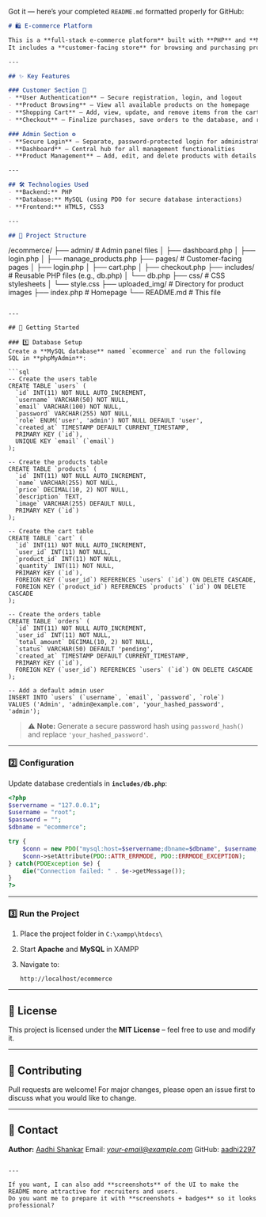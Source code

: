 Got it — here’s your completed `README.md` formatted properly for GitHub:

```markdown
# 🛍️ E-commerce Platform

This is a **full-stack e-commerce platform** built with **PHP** and **MySQL**.  
It includes a **customer-facing store** for browsing and purchasing products, as well as a **secure admin panel** for managing product inventory.

---

## ✨ Key Features

### Customer Section 🛒
- **User Authentication** – Secure registration, login, and logout
- **Product Browsing** – View all available products on the homepage
- **Shopping Cart** – Add, view, update, and remove items from the cart
- **Checkout** – Finalize purchases, save orders to the database, and receive a confirmation

### Admin Section ⚙️
- **Secure Login** – Separate, password-protected login for administrators
- **Dashboard** – Central hub for all management functionalities
- **Product Management** – Add, edit, and delete products with details and images

---

## 🛠 Technologies Used
- **Backend:** PHP  
- **Database:** MySQL (using PDO for secure database interactions)  
- **Frontend:** HTML5, CSS3  

---

## 📂 Project Structure
```

/ecommerce/
├── admin/                 # Admin panel files
│   ├── dashboard.php
│   ├── login.php
│   ├── manage\_products.php
├── pages/                 # Customer-facing pages
│   ├── login.php
│   ├── cart.php
│   ├── checkout.php
├── includes/              # Reusable PHP files (e.g., db.php)
│   └── db.php
├── css/                   # CSS stylesheets
│   └── style.css
├── uploaded\_img/          # Directory for product images
├── index.php              # Homepage
└── README.md              # This file

````

---

## 🚀 Getting Started

### 1️⃣ Database Setup
Create a **MySQL database** named `ecommerce` and run the following SQL in **phpMyAdmin**:

```sql
-- Create the users table
CREATE TABLE `users` (
  `id` INT(11) NOT NULL AUTO_INCREMENT,
  `username` VARCHAR(50) NOT NULL,
  `email` VARCHAR(100) NOT NULL,
  `password` VARCHAR(255) NOT NULL,
  `role` ENUM('user', 'admin') NOT NULL DEFAULT 'user',
  `created_at` TIMESTAMP DEFAULT CURRENT_TIMESTAMP,
  PRIMARY KEY (`id`),
  UNIQUE KEY `email` (`email`)
);

-- Create the products table
CREATE TABLE `products` (
  `id` INT(11) NOT NULL AUTO_INCREMENT,
  `name` VARCHAR(255) NOT NULL,
  `price` DECIMAL(10, 2) NOT NULL,
  `description` TEXT,
  `image` VARCHAR(255) DEFAULT NULL,
  PRIMARY KEY (`id`)
);

-- Create the cart table
CREATE TABLE `cart` (
  `id` INT(11) NOT NULL AUTO_INCREMENT,
  `user_id` INT(11) NOT NULL,
  `product_id` INT(11) NOT NULL,
  `quantity` INT(11) NOT NULL,
  PRIMARY KEY (`id`),
  FOREIGN KEY (`user_id`) REFERENCES `users` (`id`) ON DELETE CASCADE,
  FOREIGN KEY (`product_id`) REFERENCES `products` (`id`) ON DELETE CASCADE
);

-- Create the orders table
CREATE TABLE `orders` (
  `id` INT(11) NOT NULL AUTO_INCREMENT,
  `user_id` INT(11) NOT NULL,
  `total_amount` DECIMAL(10, 2) NOT NULL,
  `status` VARCHAR(50) DEFAULT 'pending',
  `created_at` TIMESTAMP DEFAULT CURRENT_TIMESTAMP,
  PRIMARY KEY (`id`),
  FOREIGN KEY (`user_id`) REFERENCES `users` (`id`) ON DELETE CASCADE
);

-- Add a default admin user
INSERT INTO `users` (`username`, `email`, `password`, `role`)
VALUES ('Admin', 'admin@example.com', 'your_hashed_password', 'admin');
````

> ⚠ **Note:** Generate a secure password hash using `password_hash()` and replace `'your_hashed_password'`.

---

### 2️⃣ Configuration

Update database credentials in **`includes/db.php`**:

```php
<?php
$servername = "127.0.0.1";
$username = "root";
$password = "";
$dbname = "ecommerce";

try {
    $conn = new PDO("mysql:host=$servername;dbname=$dbname", $username, $password);
    $conn->setAttribute(PDO::ATTR_ERRMODE, PDO::ERRMODE_EXCEPTION);
} catch(PDOException $e) {
    die("Connection failed: " . $e->getMessage());
}
?>
```

---

### 3️⃣ Run the Project

1. Place the project folder in `C:\xampp\htdocs\`
2. Start **Apache** and **MySQL** in XAMPP
3. Navigate to:

   ```
   http://localhost/ecommerce
   ```

---

## 📜 License

This project is licensed under the **MIT License** – feel free to use and modify it.

---

## 🤝 Contributing

Pull requests are welcome!
For major changes, please open an issue first to discuss what you would like to change.

---

## 📧 Contact

**Author:** [Aadhi Shankar](https://github.com/aadhi2297)
Email: *[your-email@example.com](mailto:your-email@example.com)*
GitHub: [aadhi2297](https://github.com/aadhi2297)

```

---

If you want, I can also add **screenshots** of the UI to make the README more attractive for recruiters and users.  
Do you want me to prepare it with **screenshots + badges** so it looks professional?
```
